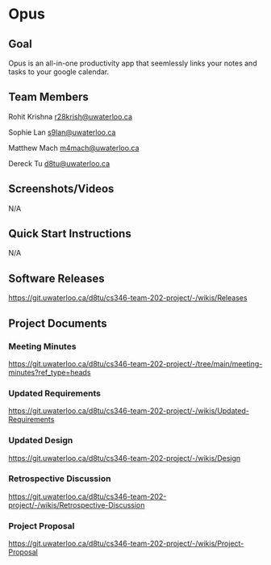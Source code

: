 # Opus

## Goal
Opus is an all-in-one productivity app that seemlessly links your notes and tasks to your google calendar.

## Team Members
Rohit Krishna r28krish@uwaterloo.ca

Sophie Lan s9lan@uwaterloo.ca

Matthew Mach m4mach@uwaterloo.ca

Dereck Tu d8tu@uwaterloo.ca

## Screenshots/Videos
N/A
## Quick Start Instructions
N/A

## Software Releases
https://git.uwaterloo.ca/d8tu/cs346-team-202-project/-/wikis/Releases

## Project Documents
### Meeting Minutes
https://git.uwaterloo.ca/d8tu/cs346-team-202-project/-/tree/main/meeting-minutes?ref_type=heads
### Updated Requirements
https://git.uwaterloo.ca/d8tu/cs346-team-202-project/-/wikis/Updated-Requirements
### Updated Design
https://git.uwaterloo.ca/d8tu/cs346-team-202-project/-/wikis/Design
### Retrospective Discussion
https://git.uwaterloo.ca/d8tu/cs346-team-202-project/-/wikis/Retrospective-Discussion
### Project Proposal
https://git.uwaterloo.ca/d8tu/cs346-team-202-project/-/wikis/Project-Proposal
